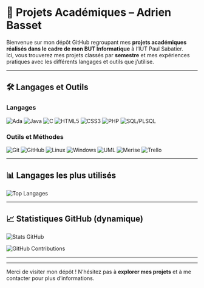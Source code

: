 # 📘 Projets Académiques – Adrien Basset

Bienvenue sur mon dépôt GitHub regroupant mes **projets académiques réalisés dans le cadre de mon BUT Informatique** à l’IUT Paul Sabatier.  
Ici, vous trouverez mes projets classés par **semestre** et mes expériences pratiques avec les différents langages et outils que j’utilise.

---

## 🛠️ Langages et Outils

### Langages
![Ada](https://img.shields.io/badge/Ada-FF5733?style=for-the-badge&logo=ada) 
![Java](https://img.shields.io/badge/Java-007396?style=for-the-badge&logo=java) 
![C](https://img.shields.io/badge/C-00599C?style=for-the-badge&logo=c) 
![HTML5](https://img.shields.io/badge/HTML5-E34F26?style=for-the-badge&logo=html5) 
![CSS3](https://img.shields.io/badge/CSS3-1572B6?style=for-the-badge&logo=css3) 
![PHP](https://img.shields.io/badge/PHP-777BB4?style=for-the-badge&logo=php) 
![SQL/PLSQL](https://img.shields.io/badge/SQL-4479A1?style=for-the-badge&logo=mysql)

### Outils et Méthodes
![Git](https://img.shields.io/badge/Git-F05032?style=for-the-badge&logo=git) 
![GitHub](https://img.shields.io/badge/GitHub-181717?style=for-the-badge&logo=github) 
![Linux](https://img.shields.io/badge/Linux-FCC624?style=for-the-badge&logo=linux) 
![Windows](https://img.shields.io/badge/Windows-0078D6?style=for-the-badge&logo=windows) 
![UML](https://img.shields.io/badge/UML-007ACC?style=for-the-badge) 
![Merise](https://img.shields.io/badge/Merise-6B8E23?style=for-the-badge) 
![Trello](https://img.shields.io/badge/Trello-0052CC?style=for-the-badge&logo=trello)

---

## 📊 Langages les plus utilisés

![Top Langages](https://github-readme-stats.vercel.app/api/top-langs/?username=Adr43n&layout=compact&theme=blue-green)


---

## 📈 Statistiques GitHub (dynamique)

![Stats GitHub](https://github-readme-stats.vercel.app/api?username=Adr43n&show_icons=true&theme=blue-green)

![GitHub Contributions](https://ghchart.rshah.org/Adr43n)

---


---

Merci de visiter mon dépôt ! N’hésitez pas à **explorer mes projets** et à me contacter pour plus d’informations.
